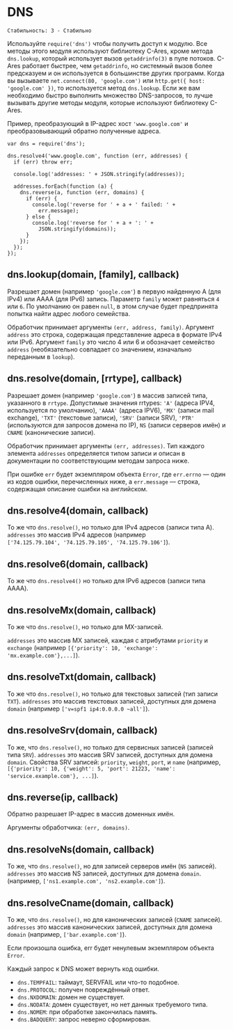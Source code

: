 # DNS

    Стабильность: 3 - Стабильно


Используйте `require('dns')` чтобы получить доступ к модулю.
Все методы этого модуля используют библиотеку C-Ares, кроме метода `dns.lookup`,
который использует вызов `getaddrinfo(3)` в пуле потоков. C-Ares работает быстрее, чем `getaddrinfo`,
но системный вызов более предсказуем и он используется в большинстве других программ.
Когда вы вызываете `net.connect(80, 'google.com')` или `http.get({ host: 'google.com' })`,
то используется метод `dns.lookup`. Если же вам необходимо быстро выполнить множество DNS-запросов,
то лучше вызывать другие методы модуля, которые используют библиотеку C-Ares.

Пример, преобразующий в IP-адрес хост `'www.google.com'`
и преобразовывающий обратно полученные адреса.

    var dns = require('dns');

    dns.resolve4('www.google.com', function (err, addresses) {
      if (err) throw err;

      console.log('addresses: ' + JSON.stringify(addresses));

      addresses.forEach(function (a) {
        dns.reverse(a, function (err, domains) {
          if (err) {
            console.log('reverse for ' + a + ' failed: ' +
              err.message);
          } else {
            console.log('reverse for ' + a + ': ' +
              JSON.stringify(domains));
          }
        });
      });
    });

## dns.lookup(domain, [family], callback)

Разрешает домен (например `'google.com'`) в первую найденную A (для IPv4) или
AAAA (для IPv6) запись.
Параметр `family` может равняться `4` или `6`. По умолчанию он равен `null`,
в этом случае будет предпринята попытка найти адрес любого семейства.

Обработчик принимает аргументы `(err, address, family)`.
Аргумент `address` это строка, содержащая представление адреса в формате IPv4 или IPv6.
Аргумент `family` это число 4 или 6 и обозначает семейство `address` (необязательно совпадает со значением, изначально переданным в `lookup`).


## dns.resolve(domain, [rrtype], callback)

Разрешает домен (например `'google.com'`) в массив записей типа, указанного в `rrtype`.
Допустимые значения rrtypes: `'A'` (адреса IPV4, используется по умолчанию), `'AAAA'` (адреса IPV6),
`'MX'` (записи mail exchange), `'TXT'` (текстовые записи), `'SRV'` (записи SRV),
`'PTR'` (используются для запросов домена по IP), `NS` (записи серверов имён) и `CNAME` (канонические записи).

Обработчик принимает аргументы `(err, addresses)`. Тип каждого элемента `addresses`
определяется типом записи и описан в документации по соответствующим методам запроса ниже.

При ошибке `err` будет экземпляром объекта `Error`,
где `err.errno` — один из кодов ошибки, перечисленных ниже,
а `err.message` — строка, содержащая описание ошибки на английском.

## dns.resolve4(domain, callback)

То же что `dns.resolve()`, но только для IPv4 адресов (записи типа A).
`addresses` это массив IPv4 адресов (например  
`['74.125.79.104', '74.125.79.105', '74.125.79.106']`).

## dns.resolve6(domain, callback)

То же что `dns.resolve4()` но только для IPv6 адресов (записи типа AAAA).

## dns.resolveMx(domain, callback)

То же что `dns.resolve()`, но только для MX-записей.

`addresses` это массив MX записей, каждая с атрибутами `priority` и `exchange`
(например `[{'priority': 10, 'exchange': 'mx.example.com'},...]`).

## dns.resolveTxt(domain, callback)

То же что `dns.resolve()`, но только для текстовых записей (тип записи `TXT`).
`addresses` это массив текстовых записей, доступных для домена `domain`
(например `['v=spf1 ip4:0.0.0.0 ~all']`).

## dns.resolveSrv(domain, callback)

То же, что `dns.resolve()`, но только для сервисных записей (записей типа `SRV`).
`addresses` это массив SRV записей, доступных для домена `domain`.
Свойства SRV записей: `priority`, `weight`, `port`, и `name`
(например, `[{'priority': 10, {'weight': 5, 'port': 21223, 'name': 'service.example.com'}, ...]`).

## dns.reverse(ip, callback)

Обратно разрешает IP-адрес в массив доменных имён.

Аргументы обработчика: `(err, domains)`.

## dns.resolveNs(domain, callback)

То же, что `dns.resolve()`, но для записей серверов имён (`NS` записей).
`addresses` это массив NS записей, доступных для домена `domain`.
(например, `['ns1.example.com', 'ns2.example.com']`).

## dns.resolveCname(domain, callback)

То же, что `dns.resolve()`, но для канонических записей (`CNAME`
записей). `addresses` это массив канонических записей, доступных для домена
`domain` (например, `['bar.example.com']`).


Если произошла ошибка, err будет ненулевым экземпляром объекта `Error`.

Каждый запрос к DNS может вернуть код ошибки.

- `dns.TEMPFAIL`: таймаут, SERVFAIL или что-то подобное.
- `dns.PROTOCOL`: получен повреждённый ответ.
- `dns.NXDOMAIN`: домен не существует.
- `dns.NODATA`: домен существует, но нет данных требуемого типа.
- `dns.NOMEM`: при обработке закончилась память.
- `dns.BADQUERY`: запрос неверно сформирован.
